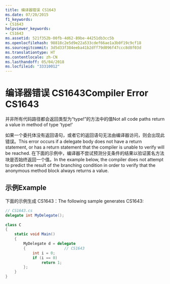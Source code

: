 ```yaml
---
title: 编译器错误 CS1643
ms.date: 07/20/2015
f1_keywords:
- CS1643
helpviewer_keywords:
- CS1643
ms.assetid: 521f352b-00fb-4d62-89be-44251db3cc5b
ms.openlocfilehash: 98818c2e5d9e22a533cdef66ae1a3b0f19c9cf18
ms.sourcegitcommit: 3d5d33f384eeba41b2dff79d096f47ccc8d8f03d
ms.translationtype: HT
ms.contentlocale: zh-CN
ms.lasthandoff: 05/04/2018
ms.locfileid: "33310012"
---
```

# <a name="compiler-error-cs1643"></a><span data-ttu-id="72848-102">编译器错误 CS1643</span><span class="sxs-lookup"><span data-stu-id="72848-102">Compiler Error CS1643</span></span>
<span data-ttu-id="72848-103">并非所有代码路径都会返回类型为“type!”的方法中的值</span><span class="sxs-lookup"><span data-stu-id="72848-103">Not all code paths return a value in method of type 'type!'</span></span>  
  
 <span data-ttu-id="72848-104">如果一个委托体没有返回语句，或者它的返回语句无法由编译器访问，则会出现此错误。</span><span class="sxs-lookup"><span data-stu-id="72848-104">This error occurs if a delegate body does not have a return statement, or has a return statement that the compiler is unable to verify will be reached.</span></span> <span data-ttu-id="72848-105">在下面的示例中，编译器不尝试预测分支条件的结果以验证匿名方法块是否始终返回一个值。</span><span class="sxs-lookup"><span data-stu-id="72848-105">In the example below, the compiler does not attempt to predict the result of the branching condition in order to verify that the anonymous method block always returns a value.</span></span>  
  
## <a name="example"></a><span data-ttu-id="72848-106">示例</span><span class="sxs-lookup"><span data-stu-id="72848-106">Example</span></span>  
 <span data-ttu-id="72848-107">下面的示例生成 CS1643：</span><span class="sxs-lookup"><span data-stu-id="72848-107">The following sample generates CS1643:</span></span>  
  
```csharp  
// CS1643.cs  
delegate int MyDelegate();  
  
class C  
{  
    static void Main()  
    {  
        MyDelegate d = delegate  
        {                 // CS1643  
            int i = 0;  
            if (i == 0)  
                return 1;  
        };  
    }  
}  
```
